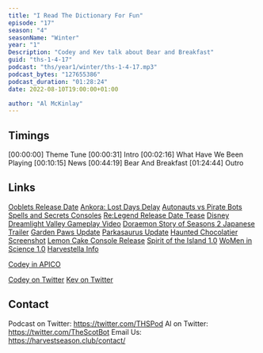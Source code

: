 ```yaml
---
title: "I Read The Dictionary For Fun"
episode: "17"
season: "4"
seasonName: "Winter"
year: "1"
Description: "Codey and Kev talk about Bear and Breakfast"
guid: "ths-1-4-17"
podcast: "ths/year1/winter/ths-1-4-17.mp3"
podcast_bytes: "127655386"
podcast_duration: "01:28:24"
date: 2022-08-10T19:00:00+01:00

author: "Al McKinlay"
---
```


## Timings

[00:00:00] Theme Tune
[00:00:31] Intro
[00:02:16] What Have We Been Playing
[00:10:15] News
[00:44:19] Bear And Breakfast
[01:24:44] Outro

## Links

[Ooblets Release Date](https://twitter.com/ooblets/status/1560250546870571009)
[Ankora: Lost Days Delay](https://www.kickstarter.com/projects/chibig/ankora-lost-days-a-cute-as-heck-exploration-adventure/posts/3551451)
[Autonauts vs Pirate Bots](https://twitter.com/Automationauts/status/1550138177268191239)
[Spells and Secrets Consoles](https://www.kickstarter.com/projects/rokaplay/spells-and-secrets/posts/3551534)
[Re:Legend Release Date Tease](https://www.kickstarter.com/projects/1723653856/re-legend-co-op-monster-raising-rpg/posts/3565765)
[Disney Dreamlight Valley Gameplay Video](https://www.youtube.com/watch?v=hsgOSQbgO1Q)
[Doraemon Story of Seasons 2 Japanese Trailer](https://www.youtube.com/watch?v=pCjYJsc1nK0)
[Garden Paws Update](https://twitter.com/GardenPawsGame/status/1556695565618089984)
[Parkasaurus Update](https://twitter.com/WashBearStudio/status/1557765723992125440)
[Haunted Chocolatier Screenshot](https://twitter.com/ConcernedApe/status/1554541146382053376)
[Lemon Cake Console Release](https://twitter.com/EloiseGameDev/status/1552717095628144649)
[Spirit of the Island 1.0](https://twitter.com/sotithegame/status/1559949092301799424)
[WoMen in Science 1.0](https://twitter.com/LuanaGame/status/1559143653519630340)
[Harvestella Info](https://www.square-enix-games.com/en_US/news/fresh-look-harvestella)

[Codey in APICO](https://twitter.com/apico_game/status/1554875745067040770)


[Codey on Twitter](https://twitter.com/codeymathis)
[Kev on Twitter](https://twitter.com/koopaprez)

## Contact

Podcast on Twitter: https://twitter.com/THSPod
Al on Twitter: https://twitter.com/TheScotBot
Email Us: https://harvestseason.club/contact/
